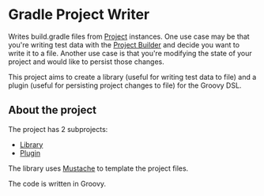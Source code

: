 # Gradle Project Writer
Writes build.gradle files from [Project](https://docs.gradle.org/current/javadoc/org/gradle/api/Project.html) instances. One use case may
be that you're writing test data with the 
[Project Builder](https://docs.gradle.org/current/javadoc/org/gradle/testfixtures/ProjectBuilder.html) and decide you want to write it to 
a file. Another use case is that you're modifying the state of your project and would like to persist those changes.

This project aims to create a library (useful for writing test data to file) and a plugin (useful for persisting project changes to file)
for the Groovy DSL.

## About the project
The project has 2 subprojects:
* [Library](https://github.com/slopeoak/project-writer/tree/master/library)
* [Plugin](https://github.com/slopeoak/project-writer/tree/master/plugin)

The library uses [Mustache](https://mustache.github.io/) to template the project files. 

The code is written in Groovy.

